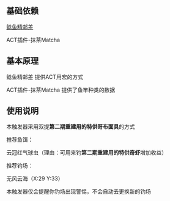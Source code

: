 ## 基础依赖
[鲶鱼精邮差](https://nga.178.com/read.php?tid=19724323)

ACT插件-抹茶Matcha

## 基本原理

鲶鱼精邮差 提供ACT用宏的方式

ACT插件-抹茶Matcha 提供了鱼竿种类的数据

## 使用说明
本触发器采用双提**第二期重建用的特供哥布面具**的方式

推荐鱼饵：

云冠红气球虫（理由：可用来钓**第二期重建用的特供奇虾**增加收益）

推荐钓场：

无风云海（X:29 Y:33）

本触发器仅会提醒你钓场出现警惕，不会自动去更换新的钓场
